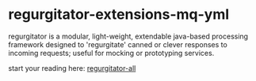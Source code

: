 # regurgitator-extensions-mq-yml

regurgitator is a modular, light-weight, extendable java-based processing framework designed to 'regurgitate' canned or clever responses to incoming requests; useful for mocking or prototyping services.

start your reading here: [regurgitator-all](http://github.com/talmeym/regurgitator-all#regurgitator)
